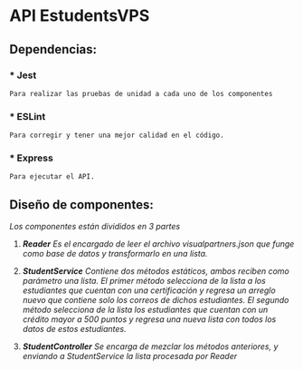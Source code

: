 # API EstudentsVPS 

## **Dependencias:**

### * Jest
    Para realizar las pruebas de unidad a cada uno de los componentes

### * ESLint
    Para corregir y tener una mejor calidad en el código.

### * Express
    Para ejecutar el API.


## **Diseño de componentes:**
*Los componentes están divididos en 3 partes*
1. ***Reader***
*Es el encargado de leer el archivo visualpartners.json que funge como base de datos y transformarlo en una lista.*

1. ***StudentService***
*Contiene dos métodos estáticos, ambos reciben como parámetro una lista. 
    El primer método selecciona de la lista a los estudiantes que cuentan con una certificación y regresa un arreglo nuevo que contiene solo los correos de dichos estudiantes.
    El segundo método selecciona de la lista los estudiantes que cuentan con un crédito mayor a 500 puntos y regresa una nueva lista con todos los datos de estos estudiantes.*

1. ***StudentController***
*Se encarga de mezclar los métodos anteriores, y enviando a StudentService la lista procesada por Reader*

